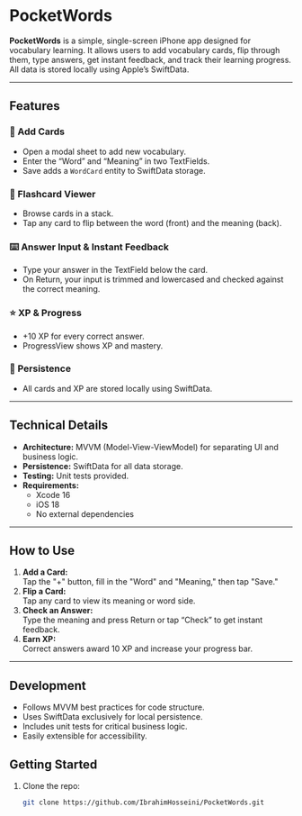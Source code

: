# PocketWords

**PocketWords** is a simple, single-screen iPhone app designed for vocabulary learning. It allows users to add vocabulary cards, flip through them, type answers, get instant feedback, and track their learning progress. All data is stored locally using Apple’s SwiftData.

---

## Features

### 📝 Add Cards
- Open a modal sheet to add new vocabulary.
- Enter the “Word” and “Meaning” in two TextFields.
- Save adds a `WordCard` entity to SwiftData storage.

### 🎴 Flashcard Viewer
- Browse cards in a stack.
- Tap any card to flip between the word (front) and the meaning (back).

### ⌨️ Answer Input & Instant Feedback
- Type your answer in the TextField below the card.
- On Return, your input is trimmed and lowercased and checked against the correct meaning.

### ⭐ XP & Progress
- +10 XP for every correct answer.
- ProgressView shows XP and mastery.

### 💾 Persistence
- All cards and XP are stored locally using SwiftData.

---
## Technical Details

- **Architecture:** MVVM (Model-View-ViewModel) for separating UI and business logic.
- **Persistence:** SwiftData for all data storage.
- **Testing:** Unit tests provided.
- **Requirements:**  
  - Xcode 16  
  - iOS 18  
  - No external dependencies

---

## How to Use

1. **Add a Card:**  
   Tap the "+" button, fill in the "Word" and "Meaning," then tap "Save."
2. **Flip a Card:**  
   Tap any card to view its meaning or word side.
3. **Check an Answer:**  
   Type the meaning and press Return or tap “Check” to get instant feedback.
4. **Earn XP:**  
   Correct answers award 10 XP and increase your progress bar.

---

## Development

- Follows MVVM best practices for code structure.
- Uses SwiftData exclusively for local persistence.
- Includes unit tests for critical business logic.
- Easily extensible for accessibility.

## Getting Started

1. Clone the repo:
   ```sh
   git clone https://github.com/IbrahimHosseini/PocketWords.git


